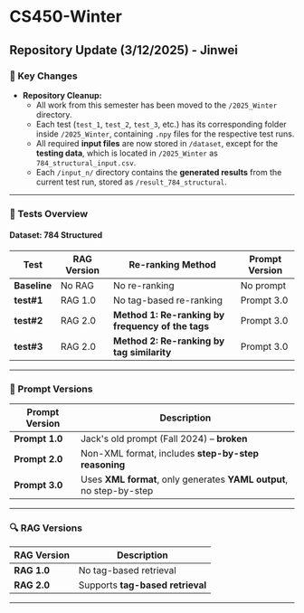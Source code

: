 # CS450-Winter

## **Repository Update (3/12/2025) - Jinwei**
### **📌 Key Changes**
- **Repository Cleanup:**  
  - All work from this semester has been moved to the `/2025_Winter` directory.
  - Each test (`test_1`, `test_2`, `test_3`, etc.) has its corresponding folder inside `/2025_Winter`, containing `.npy` files for the respective test runs.
  - All required **input files** are now stored in `/dataset`, except for the **testing data**, which is located in `/2025_Winter` as `784_structural_input.csv`.
  - Each `/input_n/` directory contains the **generated results** from the current test run, stored as `/result_784_structural`.

---

### **🧪 Tests Overview**
#### **Dataset: 784 Structured**
| Test | RAG Version | Re-ranking Method | Prompt Version |
|------|------------|-------------------|---------------|
| **Baseline** | No RAG | No re-ranking | No prompt |
| **test#1** | RAG 1.0 | No tag-based re-ranking | Prompt 3.0 |
| **test#2** | RAG 2.0 | **Method 1: Re-ranking by frequency of the tags** | Prompt 3.0 |
| **test#3** | RAG 2.0 | **Method 2: Re-ranking by tag similarity** | Prompt 3.0 |

---

### **📜 Prompt Versions**
| Prompt Version | Description |
|---------------|------------|
| **Prompt 1.0** | Jack's old prompt (Fall 2024) – **broken** |
| **Prompt 2.0** | Non-XML format, includes **step-by-step reasoning** |
| **Prompt 3.0** | Uses **XML format**, only generates **YAML output**, no step-by-step |

---

### **🔍 RAG Versions**
| RAG Version | Description |
|------------|-------------|
| **RAG 1.0** | No tag-based retrieval |
| **RAG 2.0** | Supports **tag-based retrieval** |

---
